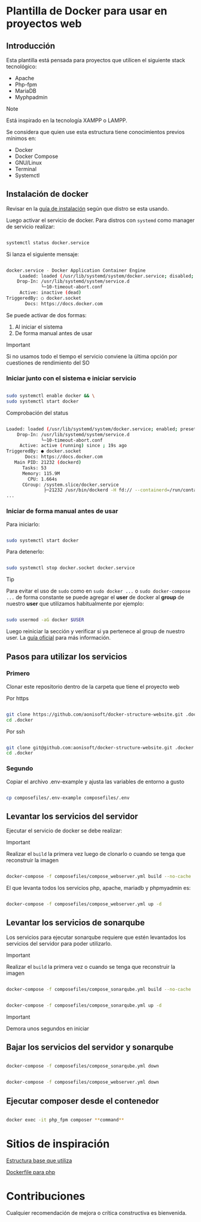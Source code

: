 # Plantilla de Docker para usar en proyectos web

## Introducción

Esta plantilla está pensada para proyectos que utilicen el siguiente stack 
tecnológico:

* Apache
* Php-fpm
* MariaDB
* Myphpadmin


> [!NOTE]
> Está inspirado en la tecnología XAMPP o LAMPP.


Se considera que quien use esta estructura tiene conocimientos previos mínimos 
en:

+ Docker
+ Docker Compose
+ GNU/Linux
+ Terminal
+ Systemctl



## Instalación de docker

Revisar en la [guía de instalación](https://docs.docker.com/engine/install) 
según que distro se esta usando.

Luego activar el servicio de docker. Para distros con `systemd` como manager de
servicio realizar:

```bash

systemctl status docker.service

```
Si lanza el siguiente mensaje:

```bash

docker.service - Docker Application Container Engine
     Loaded: loaded (/usr/lib/systemd/system/docker.service; disabled; preset: disabled)
    Drop-In: /usr/lib/systemd/system/service.d
             └─10-timeout-abort.conf
     Active: inactive (dead)
TriggeredBy: ○ docker.socket
       Docs: https://docs.docker.com

```

Se puede activar de dos formas: 

1. Al iniciar el sistema
2. De forma manual antes de usar
   
>[!IMPORTANT]
> Si no usamos todo el tiempo el servicio conviene la última opción por 
> cuestiones de rendimiento del SO


### Iniciar junto con el sistema e iniciar servicio

```bash

sudo systemctl enable docker && \
sudo systemctl start docker

```

Comprobación del status

```bash

Loaded: loaded (/usr/lib/systemd/system/docker.service; enabled; preset: disabled)
    Drop-In: /usr/lib/systemd/system/service.d
             └─10-timeout-abort.conf
     Active: active (running) since ; 19s ago
TriggeredBy: ● docker.socket
       Docs: https://docs.docker.com
   Main PID: 21232 (dockerd)
      Tasks: 53
      Memory: 115.9M
        CPU: 1.664s
      CGroup: /system.slice/docker.service
              ├─21232 /usr/bin/dockerd -H fd:// --containerd=/run/containerd/containerd.sock
...

```

### Iniciar de forma manual antes de usar

Para iniciarlo:

```bash

sudo systemctl start docker

```

Para detenerlo:

```bash

sudo systemctl stop docker.socket docker.service

```


> [!TIP]
> Para evitar el uso de `sudo` como en `sudo docker ...` o 
> `sudo docker-compose ...` de forma  constante se puede agregar el **user** de 
> docker al **group** de nuestro **user** que utilizamos habitualmente por 
> ejemplo:


```bash

sudo usermod -aG docker $USER

```

Luego reiniciar la sección y verificar si ya pertenece al group de nuestro user.
La [guía oficial](https://docs.docker.com/engine/install/linux-postinstall) para
más información.



## Pasos para utilizar los servicios

### Primero

Clonar este repositorio dentro de la carpeta que tiene el proyecto web

Por https
```bash

git clone https://github.com/aonisoft/docker-structure-website.git .docker && \
cd .docker

```

Por ssh
```bash

git clone git@github.com:aonisoft/docker-structure-website.git .docker && \
cd .docker

```
### Segundo

Copiar el archivo .env-example y ajusta las variables de entorno a gusto

```bash

cp composefiles/.env-example composefiles/.env

```



## Levantar los servicios del servidor


Ejecutar el servicio de docker se debe realizar:


> [!IMPORTANT]
> Realizar el `build` la primera vez luego de clonarlo o cuando se tenga que 
> reconstruir la imagen


```bash

docker-compose -f composefiles/compose_webserver.yml build --no-cache

```


El que levanta todos los servicios php, apache, mariadb y phpmyadmin es:

```bash

docker-compose -f composefiles/compose_webserver.yml up -d

```




## Levantar los servicios de sonarqube

Los servicios para ejecutar sonarqube requiere que estén levantados los 
servicios del servidor para poder utilizarlo.

> [!IMPORTANT]
> Realizar el `build` la primera vez o cuando se tenga que reconstruir la imagen


```bash

docker-compose -f composefiles/compose_sonarqube.yml build --no-cache

```


```bash

docker-compose -f composefiles/compose_sonarqube.yml up -d

```

> [!IMPORTANT]
> Demora unos segundos en iniciar


## Bajar los servicios del servidor y sonarqube


```bash

docker-compose -f composefiles/compose_sonarqube.yml down

```

```bash

docker-compose -f composefiles/compose_webserver.yml down

```

## Ejecutar composer desde el contenedor


```bash

docker exec -it php_fpm composer **command**

```
# Sitios de inspiración

[Estructura base que utiliza](https://github.com/ger86/librarify-back-symfony6/tree/master/.docker)

[Dockerfile para php](https://github.com/CodelyTV/php-ddd-example/blob/main/Dockerfile)


# Contribuciones

Cualquier recomendación de mejora o crítica constructiva es bienvenida.
